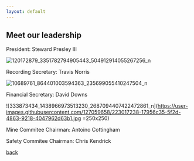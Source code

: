 ```yaml
---
layout: default
---
```


## Meet our leadership

President:
Steward Presley III

![120172879_3351782794905443_504912914055267256_n](https://user-images.githubusercontent.com/127059658/223015327-3b8ce732-df58-4069-87a9-0524e30a8c3a.jpg=250x250)



Recording Secretary:
Travis Norris

![10689761_864401003594363_235699055410247504_n](https://user-images.githubusercontent.com/127059658/223016605-50978e90-6db2-4e61-9edf-519befa6c6ec.jpg)


Financial Secretary:
David Downs 

![333873434_1438966973513230_2687094407422472861_n](https://user-images.githubusercontent.com/127059658/223017238-17956c35-5f2d-4863-9218-4047962d63b1.jpg =250x250)



Mine Commitee Chairman: 
Antoino Cottingham 




Safety Commitee Chairman:
Chris Kendrick 





[back](./)
